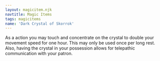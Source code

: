 ```yaml
---
layout: magicitem.njk
navtitle: Magic Items
tags: magicitems
name: 'Dark Crystal of Skorrok'
---
```

As a action you may touch and concentrate on the crystal to double your movement speed for one hour. This may only be used once per long rest. Also, having the crystal in your possession allows for telepathic communication with your patron.